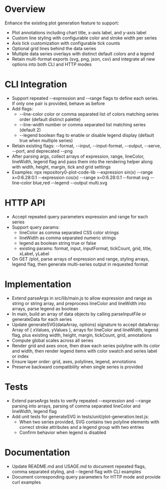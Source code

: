 # Overview

Enhance the existing plot generation feature to support:

- Plot annotations including chart title, x-axis label, and y-axis label
- Custom line styling with configurable color and stroke width per series
- Axis tick customization with configurable tick counts
- Optional grid lines behind the data series
- Multiple data series overlays with distinct default colors and a legend
- Retain multi-format exports (svg, png, json, csv) and integrate all new options into both CLI and HTTP modes

# CLI Integration

- Support repeated --expression and --range flags to define each series. If only one pair is provided, behave as before
- Add flags:
  - --line-color color or comma separated list of colors matching series order (default distinct palette)
  - --line-width number or comma separated list matching series (default 2)
  - --legend boolean flag to enable or disable legend display (default true when multiple series)
- Retain existing flags: --format, --input, --input-format, --output, --serve, --port, and deprecated --png
- After parsing args, collect arrays of expression, range, lineColor, lineWidth, legend flag and pass them into the rendering helper along with width, height, margin, tick and grid settings
- Examples:
  npx repository0-plot-code-lib --expression sin(x) --range x=0:6.28:0.1 --expression cos(x) --range x=0:6.28:0.1 --format svg --line-color blue,red --legend --output multi.svg

# HTTP API

- Accept repeated query parameters expression and range for each series
- Support query params:
  - lineColor as comma separated CSS color strings
  - lineWidth as comma separated numeric strings
  - legend as boolean string true or false
  - existing params: format, input, inputFormat, tickCount, grid, title, xLabel, yLabel
- On GET /plot, parse arrays of expression and range, styling arrays, legend flag, then generate multi-series output in requested format

# Implementation

- Extend parseArgs in src/lib/main.js to allow expression and range as string or string array, and preprocess lineColor and lineWidth into arrays, parse legend as boolean
- In main, build an array of data objects by calling parseInputFile or generateData for each series
- Update generateSVG(dataArray, options) signature to accept dataArray: Array of { xValues, yValues }, arrays for lineColor and lineWidth, legend flag, plus existing width, height, margin, tickCount, grid, annotations
- Compute global scales across all series
- Render grid and axes once, then draw each series polyline with its color and width, then render legend items with color swatch and series label or index
- Ensure layer order: grid, axes, polylines, legend, annotations
- Preserve backward compatibility when single series is provided

# Tests

- Extend parseArgs tests to verify repeated --expression and --range parsing into arrays, parsing of comma separated lineColor and lineWidth, legend flag
- Add unit tests for generateSVG in tests/unit/plot-generation.test.js:
  - When two series provided, SVG contains two polyline elements with correct stroke attributes and a legend group with two entries
  - Confirm behavior when legend is disabled

# Documentation

- Update README.md and USAGE.md to document repeated flags, comma separated styling, and --legend flag with CLI examples
- Document corresponding query parameters for HTTP mode and provide curl examples